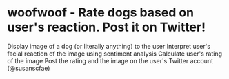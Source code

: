 # woofwoof - Rate dogs based on user's reaction. Post it on Twitter!

Display image of a dog (or literally anything) to the user 
Interpret user's facial reaction of the image using sentiment analysis 
Calculate user's rating of the image 
Post the rating and the image on the user's Twitter account (@susanscfae)
